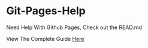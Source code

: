 # Git-Pages-Help
Need Help With Github Pages, Check out the READ.md


View The Complete Guide [Here](https://docs.google.com/presentation/d/1hEVgVtbtBShfQLu60hRnvSWV09PJam2lOLwNUC1iS-Q/edit#slide=id.g4f8f6341c0_0_0)
